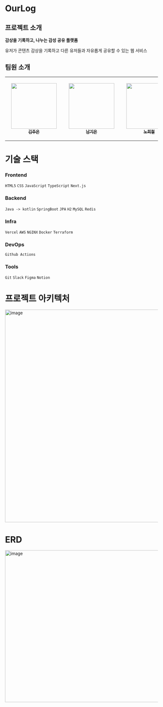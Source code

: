# OurLog

## 프로젝트 소개
**감상을 기록하고, 나누는 감성 공유 플랫폼**

유저가 콘텐츠 감상을 기록하고 다른 유저들과 자유롭게 공유할 수 있는 웹 서비스

## 팀원 소개
<table style="width:100%; table-layout:fixed;">
  <tbody>
    <tr>
      <td align="center" style="padding:20px; width:20%;">
        <a href="https://github.com/jueunk617">
          <img src="https://avatars.githubusercontent.com/u/125340502?v=4" width="150px;" alt=""/>
          <br />
          <sub><b> 김주은 </b></sub>
        </a>
      </td>
      <td align="center" style="padding:20px; width:20%;">
        <a href="https://github.com/namgigun">
          <img src="https://avatars.githubusercontent.com/u/84756980?v=4" width="150px;" alt=""/>
          <br />
          <sub><b> 남기은 </b></sub>
        </a>
      </td>
      <td align="center" style="padding:20px; width:20%;">
        <a href="https://github.com/Nohheechul">
          <img src="https://avatars.githubusercontent.com/u/127588192?v=4" width="150px;" alt=""/>
          <br />
          <sub><b> 노희철 </b></sub>
        </a>
      </td>
      <td align="center" style="padding:20px; width:20%;">
        <a href="https://github.com/yeongbin1999">
          <img src="https://avatars.githubusercontent.com/u/68084426?v=4" width="150px;" alt=""/>
          <br />
          <sub><b> 박영빈 </b></sub>
        </a>
      </td>
      <td align="center" style="padding:20px; width:20%;">
        <a href="https://github.com/dlawhd">
          <img src="https://avatars.githubusercontent.com/u/145415884?v=4" width="150px;" alt=""/>
          <br />
          <sub><b> 임종현 </b></sub>
        </a>
      </td>
    </tr>
  </tbody>
</table>

# 기술 스택
### Frontend
`HTML5` `CSS` `JavaScript` `TypeScript` `Next.js`

### Backend
`Java -> kotlin` `SpringBoot` `JPA` `H2` `MySQL` `Redis`

### Infra
`Vercel` `AWS` `NGINX` `Docker` `Terraform`

### DevOps
`Github Actions` 

### Tools
`Git` `Slack` `Figma` `Notion`

# 프로젝트 아키텍처
<img width="700" height="700" alt="image" src="https://github.com/user-attachments/assets/64828b56-1d17-4622-9552-c6d177ab2ef7" />

# ERD
<img width="600" height="500" alt="image" src="https://github.com/user-attachments/assets/db9adf71-627a-4cf0-8389-cc00f8d32e45" />
